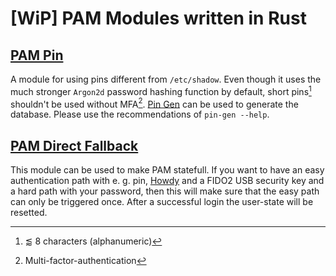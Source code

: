 # [WiP] PAM Modules written in Rust

## [PAM Pin](pam-pin)

A module for using pins different from `/etc/shadow`.
Even though it uses the much stronger `Argon2d` password hashing function by default, short pins[^1] shouldn't be used without MFA[^2].
[Pin Gen](pin-gen) can be used to generate the database.
Please use the recommendations of `pin-gen --help`.

[^1]: ⪅ 8 characters (alphanumeric)
[^2]: Multi-factor-authentication

## [PAM Direct Fallback](pam-direct-fallback)

This module can be used to make PAM statefull.
If you want to have an easy authentication path with e. g. pin, [Howdy](https://github.com/boltgolt/howdy) and a FIDO2 USB security key
and a hard path with your password, then this will make sure that the easy path can only be triggered once.
After a successful login the user-state will be resetted.
